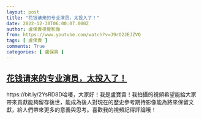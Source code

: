 ```yaml
---
layout: post
title: "花钱请来的专业演员，太投入了！"
date: 2022-12-30T06:00:07.000Z
author: 盧保貴視覺影像
from: https://www.youtube.com/watch?v=J9rO2JEJZVQ
tags: [ 盧保貴 ]
comments: True
categories: [ 盧保貴 ]
---
```

<!--1672380007000-->
[花钱请来的专业演员，太投入了！](https://www.youtube.com/watch?v=J9rO2JEJZVQ)
------

<div>
https://bit.ly/2YsRD8D哈嘍，大家好！我是盧寶貴！我拍攝的視頻希望能給大家帶來貢獻能夠留存後世，能成為後人對現在的歷史參考期待影像能為將來保留文獻，給人們帶來更多的意義與思考。喜歡我的視頻記得評論哦！
</div>
